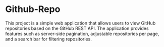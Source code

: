 # Github-Repo
This project is a simple web application that allows users to view GitHub repositories based on the GitHub REST API. The application provides features such as server-side pagination, adjustable repositories per page, and a search bar for filtering repositories.
